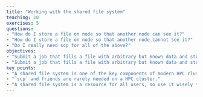 ```yaml
---
title: "Working with the shared file system"
teaching: 10
exercises: 5
questions:
- "How do I store a file on node so that another node can see it?"
- "How do I store a file on node so that another node cannot see it?"
- "Do I really need scp for all of the above?"
objectives:
- "Submit a job that fills a file with arbitrary but known data and store it in the shared file system."
- "Submit a job that fills a file with arbitrary but known data and store it in the local file system of the execution host."
key points:
- "A shared file system is one of the key components of modern HPC clusters."
- "`scp` and friends are rarely needed on a HPC cluster."
- "A shared file system is a resource for all users, so use it wisely to not affect others."
---
```


